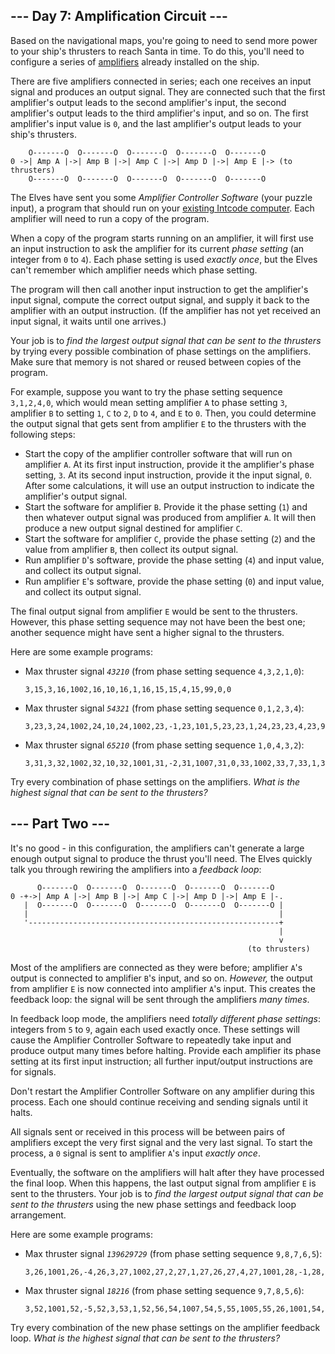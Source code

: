--- Day 7: Amplification Circuit ---
------------------------------------

Based on the navigational maps, you're going to need to send more power
to your ship's thrusters to reach Santa in time. To do this, you'll need
to configure a series of
[amplifiers](https://en.wikipedia.org/wiki/Amplifier) already installed
on the ship.

There are five amplifiers connected in series; each one receives an
input signal and produces an output signal. They are connected such that
the first amplifier's output leads to the second amplifier's input, the
second amplifier's output leads to the third amplifier's input, and so
on. The first amplifier's input value is `0`, and the last amplifier's
output leads to your ship's thrusters.

        O-------O  O-------O  O-------O  O-------O  O-------O
    0 ->| Amp A |->| Amp B |->| Amp C |->| Amp D |->| Amp E |-> (to thrusters)
        O-------O  O-------O  O-------O  O-------O  O-------O

The Elves have sent you some *Amplifier Controller Software* (your
puzzle input), a program that should run on your [existing Intcode
computer](https://adventofcode.com/2019/day/5). Each amplifier will need
to run a copy of the program.

When a copy of the program starts running on an amplifier, it will first
use an input instruction to ask the amplifier for its current *phase
setting* (an integer from `0` to `4`). Each phase setting is used
*exactly once*, but the Elves can't remember which amplifier needs which
phase setting.

The program will then call another input instruction to get the
amplifier's input signal, compute the correct output signal, and supply
it back to the amplifier with an output instruction. (If the amplifier
has not yet received an input signal, it waits until one arrives.)

Your job is to *find the largest output signal that can be sent to the
thrusters* by trying every possible combination of phase settings on the
amplifiers. Make sure that memory is not shared or reused between copies
of the program.

For example, suppose you want to try the phase setting sequence
`3,1,2,4,0`, which would mean setting amplifier `A` to phase setting
`3`, amplifier `B` to setting `1`, `C` to `2`, `D` to `4`, and `E` to
`0`. Then, you could determine the output signal that gets sent from
amplifier `E` to the thrusters with the following steps:

-   Start the copy of the amplifier controller software that will run on
    amplifier `A`. At its first input instruction, provide it the
    amplifier's phase setting, `3`. At its second input instruction,
    provide it the input signal, `0`. After some calculations, it will
    use an output instruction to indicate the amplifier's output signal.
-   Start the software for amplifier `B`. Provide it the phase setting
    (`1`) and then whatever output signal was produced from amplifier
    `A`. It will then produce a new output signal destined for amplifier
    `C`.
-   Start the software for amplifier `C`, provide the phase setting
    (`2`) and the value from amplifier `B`, then collect its output
    signal.
-   Run amplifier `D`'s software, provide the phase setting (`4`) and
    input value, and collect its output signal.
-   Run amplifier `E`'s software, provide the phase setting (`0`) and
    input value, and collect its output signal.

The final output signal from amplifier `E` would be sent to the
thrusters. However, this phase setting sequence may not have been the
best one; another sequence might have sent a higher signal to the
thrusters.

Here are some example programs:

-   Max thruster signal *`43210`* (from phase setting sequence
    `4,3,2,1,0`):

        3,15,3,16,1002,16,10,16,1,16,15,15,4,15,99,0,0

-   Max thruster signal *`54321`* (from phase setting sequence
    `0,1,2,3,4`):

        3,23,3,24,1002,24,10,24,1002,23,-1,23,101,5,23,23,1,24,23,23,4,23,99,0,0

-   Max thruster signal *`65210`* (from phase setting sequence
    `1,0,4,3,2`):

        3,31,3,32,1002,32,10,32,1001,31,-2,31,1007,31,0,33,1002,33,7,33,1,33,31,31,1,32,31,31,4,31,99,0,0,0

Try every combination of phase settings on the amplifiers. *What is the
highest signal that can be sent to the thrusters?*

--- Part Two --- 
----------------

It's no good - in this configuration, the amplifiers can't generate a
large enough output signal to produce the thrust you'll need. The Elves
quickly talk you through rewiring the amplifiers into a *feedback loop*:

          O-------O  O-------O  O-------O  O-------O  O-------O
    0 -+->| Amp A |->| Amp B |->| Amp C |->| Amp D |->| Amp E |-.
       |  O-------O  O-------O  O-------O  O-------O  O-------O |
       |                                                        |
       '--------------------------------------------------------+
                                                                |
                                                                v
                                                         (to thrusters)

Most of the amplifiers are connected as they were before; amplifier
`A`'s output is connected to amplifier `B`'s input, and so on.
*However,* the output from amplifier `E` is now connected into amplifier
`A`'s input. This creates the feedback loop: the signal will be sent
through the amplifiers *many times*.

In feedback loop mode, the amplifiers need *totally different phase
settings*: integers from `5` to `9`, again each used exactly once. These
settings will cause the Amplifier Controller Software to repeatedly take
input and produce output many times before halting. Provide each
amplifier its phase setting at its first input instruction; all further
input/output instructions are for signals.

Don't restart the Amplifier Controller Software on any amplifier during
this process. Each one should continue receiving and sending signals
until it halts.

All signals sent or received in this process will be between pairs of
amplifiers except the very first signal and the very last signal. To
start the process, a `0` signal is sent to amplifier `A`'s input
*exactly once*.

Eventually, the software on the amplifiers will halt after they have
processed the final loop. When this happens, the last output signal from
amplifier `E` is sent to the thrusters. Your job is to *find the largest
output signal that can be sent to the thrusters* using the new phase
settings and feedback loop arrangement.

Here are some example programs:

-   Max thruster signal *`139629729`* (from phase setting sequence
    `9,8,7,6,5`):

        3,26,1001,26,-4,26,3,27,1002,27,2,27,1,27,26,27,4,27,1001,28,-1,28,1005,28,6,99,0,0,5

-   Max thruster signal *`18216`* (from phase setting sequence
    `9,7,8,5,6`):

        3,52,1001,52,-5,52,3,53,1,52,56,54,1007,54,5,55,1005,55,26,1001,54,-5,54,1105,1,12,1,53,54,53,1008,54,0,55,1001,55,1,55,2,53,55,53,4,53,1001,56,-1,56,1005,56,6,99,0,0,0,0,10

Try every combination of the new phase settings on the amplifier
feedback loop. *What is the highest signal that can be sent to the
thrusters?*
